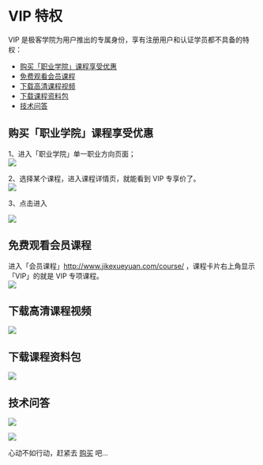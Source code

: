 # VIP 特权

VIP 是极客学院为用户推出的专属身份，享有注册用户和认证学员都不具备的特权：

- [购买「职业学院」课程享受优惠](#zhiye)
- [免费观看会员课程](#vip)
- [下载高清课程视频](#video)
- [下载课程资料包](#resourse)
- [技术问答](#wenda)

<a name="zhiye"></a>
## 购买「职业学院」课程享受优惠

1、进入「职业学院」单一职业方向页面；    
![](http://com-4jplus-temp.qiniudn.com/2016/07/2016-08-01_20:57:56.jpg)   

2、选择某个课程，进入课程详情页，就能看到 VIP 专享价了。   
![](http://com-4jplus-temp.qiniudn.com/2016/07/2016-08-01_20:58:43.jpg)     

3、点击进入   

![](http://com-4jplus-temp.qiniudn.com/2016/07/2016-08-01_20:59:18.jpg)    

<a name="vip"></a>
## 免费观看会员课程    

进入「会员课程」<http://www.jikexueyuan.com/course/> ，课程卡片右上角显示「VIP」的就是 VIP 专项课程。   
![](http://com-4jplus-temp.qiniudn.com/2016/07/2016-07-28_20:07:54.jpg)    

<a name="video"></a>
## 下载高清课程视频

![](http://com-4jplus-temp.qiniudn.com/2016/07/2016-07-28_20:10:36.jpg) 

<a name="resourse"></a>
## 下载课程资料包

![](http://com-4jplus-temp.qiniudn.com/2016/07/2016-07-28_20:11:34.jpg)   

<a name="wenda"></a>
## 技术问答

![](http://com-4jplus-temp.qiniudn.com/2016/07/2016-07-28_20:12:59.jpg)    

![](http://com-4jplus-temp.qiniudn.com/2016/07/2016-07-28_20:13:43.jpg)    

心动不如行动，赶紧去 [购买](http://help.jikexueyuan.com/vip/buy.html) 吧...


